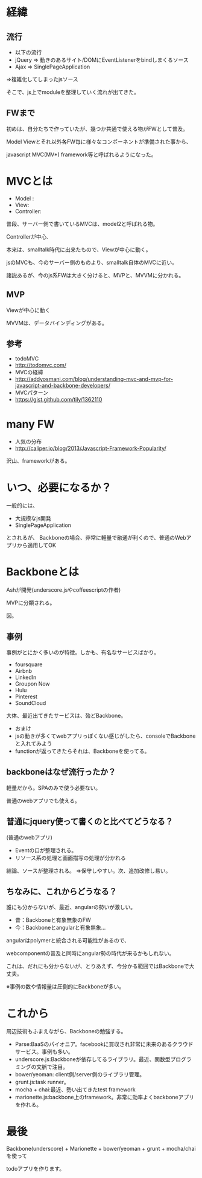 # 経緯

## 流行

- 以下の流行
 - jQuery => 動きのあるサイト/DOMにEventListenerをbindしまくるソース
 - Ajax => SinglePageApplication

=>複雑化してしまったjsソース

そこで、js上でmoduleを整理していく流れが出てきた。

## FWまで

初めは、自分たちで作っていたが、幾つか共通で使える物がFWとして普及。

Model Viewとそれ以外各FW毎に様々なコンポーネントが準備された事から、

javascript MVC(MV*) framework等と呼ばれるようになった。


# MVCとは

- Model : 
- View:
- Controller:

普段、サーバー側で書いているMVCは、model2と呼ばれる物。

Controllerが中心.

本来は、smalltalk時代に出来たもので、Viewが中心に動く。

jsのMVCも、今のサーバー側のものより、smalltalk自体のMVCに近い。

諸説あるが、今のjs系FWは大きく分けると、MVPと、MVVMに分かれる。

## MVP

Viewが中心に動く

MVVMは、データバインディングがある。

## 参考

- todoMVC
 - http://todomvc.com/
- MVCの経緯
 - http://addyosmani.com/blog/understanding-mvc-and-mvp-for-javascript-and-backbone-developers/
- MVCパターン
 - https://gist.github.com/tily/1362110


# many FW

- 人気の分布
 - http://caliper.io/blog/2013/Javascript-Framework-Popularity/

沢山、frameworkがある。

# いつ、必要になるか？

一般的には、
- 大規模なjs開発
- SinglePageApplication

とされるが、
Backboneの場合、非常に軽量で融通が利くので、普通のWebアプリから適用してOK

# Backboneとは

Ashが開発(underscore.jsやcoffeescriptの作者)

MVPに分類される。

図。

## 事例

事例がとにかく多いのが特徴。しかも、有名なサービスばかり。

- foursquare
- Airbnb
- LinkedIn
- Groupon Now
- Hulu
- Pinterest
- SoundCloud

大体、最近出てきたサービスは、殆どBackbone。

- おまけ
 - jsの動きが多くてwebアプリっぽくない感じがしたら、consoleでBackboneと入れてみよう
 - functionが返ってきたらそれは、Backboneを使ってる。

## backboneはなぜ流行ったか？

軽量だから。SPAのみで使う必要ない。

普通のwebアプリでも使える。

## 普通にjquery使って書くのと比べてどうなる？
(普通のwebアプリ)
- Eventの口が整理される。
- リソース系の処理と画面描写の処理が分かれる

結論、ソースが整理される。
=>保守しやすい。次、追加改修し易い。

## ちなみに、これからどうなる？

誰にも分からないが、最近、angularの勢いが激しい。

- 昔：Backboneと有象無象のFW
- 今：Backboneとangularと有象無象...

angularはpolymerと統合される可能性があるので、

webcomponentの普及と同時にangular勢の時代が来るかもしれない。

これは、だれにも分からないが、とりあえず、今分かる範囲ではBackboneで大丈夫。

※事例の数や情報量は圧倒的にBackboneが多い。

# これから

周辺技術もふまえながら、Backboneの勉強する。

- Parse:BaaSのパイオニア。facebookに買収され非常に未来のあるクラウドサービス。事例も多い。
- underscore.js:Backboneが依存してるライブラリ。最近、関数型プログラミングの文脈で注目。
- bower/yeoman: client側/server側のライブラリ管理。
- grunt.js:task runner。
- mocha + chai:最近、勢い出てきたtest framework
- marionette.js:backbone上のframework。非常に効率よくbackboneアプリを作れる。

# 最後

Backbone(underscore) + Marionette + bower/yeoman + grunt + mocha/chaiを使って

todoアプリを作ります。

